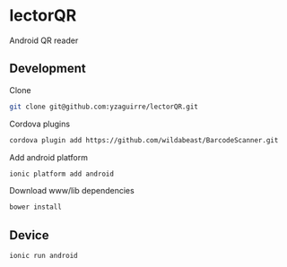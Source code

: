 # lectorQR
Android QR reader
## Development
Clone
```bash
git clone git@github.com:yzaguirre/lectorQR.git
```
Cordova plugins
```bash
cordova plugin add https://github.com/wildabeast/BarcodeScanner.git
```
Add android platform
```bash
ionic platform add android
```
Download www/lib dependencies
```bash
bower install
```
## Device
```bash
ionic run android
```
